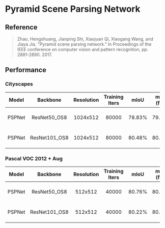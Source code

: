 # Pyramid Scene Parsing Network

## Reference

> Zhao, Hengshuang, Jianping Shi, Xiaojuan Qi, Xiaogang Wang, and Jiaya Jia. "Pyramid scene parsing network." In Proceedings of the IEEE conference on computer vision and pattern recognition, pp. 2881-2890. 2017.

## Performance

### Cityscapes

| Model | Backbone | Resolution | Training Iters | mIoU | mIoU (flip) | mIoU (ms+flip) | Links |
|:-:|:-:|:-:|:-:|:-:|:-:|:-:|:-:|
|PSPNet|ResNet50_OS8|1024x512|80000|78.83%|79.03%|79.32%|[model](https://bj.bcebos.com/paddleseg/dygraph/cityscapes/pspnet_resnet50_os8_cityscapes_1024x512_80k/model.pdparams) \| [log](https://bj.bcebos.com/paddleseg/dygraph/cityscapes/pspnet_resnet50_os8_cityscapes_1024x512_80k/train.log) \| [vdl](https://paddlepaddle.org.cn/paddle/visualdl/service/app?id=2758d49b826d614abc53fb79562ebd10)|
|PSPNet|ResNet101_OS8|1024x512|80000|80.48%|80.74%|81.04%|[model](https://bj.bcebos.com/paddleseg/dygraph/voc12aug/pspnet_resnet101_os8_voc12aug_512x512_40k/model.pdparams) \| [log](https://bj.bcebos.com/paddleseg/dygraph/voc12aug/pspnet_resnet101_os8_voc12aug_512x512_40k/train.log) \| [vdl](https://paddlepaddle.org.cn/paddle/visualdl/service/app?id=899c080f0c38e0f5481e0dd28038bb6f)|

### Pascal VOC 2012 + Aug

| Model | Backbone | Resolution | Training Iters | mIoU | mIoU (flip) | mIoU (ms+flip) | Links |
|:-:|:-:|:-:|:-:|:-:|:-:|:-:|:-:|
|PSPNet|ResNet50_OS8|512x512|40000|80.76%|80.92%|80.91%|[model](https://bj.bcebos.com/paddleseg/dygraph/pascal_voc12/pspnet_resnet50_os8_voc12aug_512x512_40k/model.pdparams) \| [log](https://bj.bcebos.com/paddleseg/dygraph/pascal_voc12/pspnet_resnet50_os8_voc12aug_512x512_40k/train.log) \| [vdl](https://paddlepaddle.org.cn/paddle/visualdl/service/app?id=d94fca382566d823dd23a84d380fe0af)|
|PSPNet|ResNet101_OS8|512x512|40000|80.22%|80.48%|80.36%|[model](https://bj.bcebos.com/paddleseg/dygraph/cityscapes/pspnet_resnet101_os8_cityscapes_1024x512_80k/model.pdparams) \| [log](https://bj.bcebos.com/paddleseg/dygraph/voc12aug/pspnet_resnet101_os8_voc12aug_512x512_40k/train.log) \| [vdl](https://paddlepaddle.org.cn/paddle/visualdl/service/app?id=5fe5012cf0bd58a3574c95e0fc79306b)|
